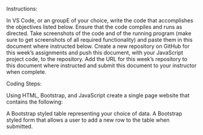 Instructions: 

In VS Code, or an groupE of your choice, write the code that accomplishes the objectives listed below. 
Ensure that the code compiles and runs as directed. 
Take screenshots of the code and of the running program (make sure to get screenshots of all required functionality) and paste them in this document where instructed below. 
Create a new repository on GitHub for this week’s assignments and push this document, with your JavaScript project code, to the repository. 
Add the URL for this week’s repository to this document where instructed and submit this document to your instructor when complete.

Coding Steps:

Using HTML, Bootstrap, and JavaScript create a single page website that contains the following:

A Bootstrap styled table representing your choice of data.
A Bootstrap styled form that allows a user to add a new row to the table when submitted.
